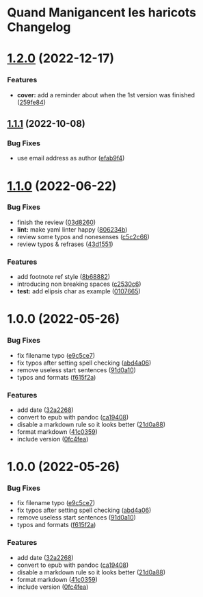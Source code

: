 # Quand Manigancent les haricots Changelog

# [1.2.0](https://github.com/garlicness/quand-manigancent-les-haricots/compare/v1.1.1...v1.2.0) (2022-12-17)


### Features

* **cover:** add a reminder about when the 1st version was finished ([259fe84](https://github.com/garlicness/quand-manigancent-les-haricots/commit/259fe84c2e57db99cc1ec40c080991b405404b63))

## [1.1.1](https://github.com/garlicness/quand-manigancent-les-haricots/compare/v1.1.0...v1.1.1) (2022-10-08)


### Bug Fixes

* use email address as author ([efab9f4](https://github.com/garlicness/quand-manigancent-les-haricots/commit/efab9f4a08c94603b05467ccf11a6cf7ae7a689a))

# [1.1.0](https://github.com/garlicness/quand-manigancent-les-haricots/compare/v1.0.0...v1.1.0) (2022-06-22)


### Bug Fixes

* finish the review ([03d8260](https://github.com/garlicness/quand-manigancent-les-haricots/commit/03d8260f96db9a76125e184820dab845aff0d7f0))
* **lint:** make yaml linter happy ([806234b](https://github.com/garlicness/quand-manigancent-les-haricots/commit/806234b71e768cb69ede19ff501f892dade16d02))
* review some typos and nonesenses ([c5c2c66](https://github.com/garlicness/quand-manigancent-les-haricots/commit/c5c2c6611c5f99697f957217d5e9bd8b7edae89c))
* review typos & refrases ([43d1551](https://github.com/garlicness/quand-manigancent-les-haricots/commit/43d155103100ea9f07144d935edf51b176cc8412))


### Features

* add footnote ref style ([8b68882](https://github.com/garlicness/quand-manigancent-les-haricots/commit/8b68882d52846e8ba956b360f5b4e7a1c863442b))
* introducing non breaking spaces ([c2530c6](https://github.com/garlicness/quand-manigancent-les-haricots/commit/c2530c6329dbde4c5e92b15c8179b926222be2d9))
* **test:** add elipsis char as example ([0107665](https://github.com/garlicness/quand-manigancent-les-haricots/commit/0107665e949ff80d1aa7ee8e3a8bdf2b5a27e622))

# 1.0.0 (2022-05-26)


### Bug Fixes

* fix filename typo ([e9c5ce7](https://github.com/garlicness/quand-manigancent-les-haricots/commit/e9c5ce790fdf0559024713dd8451b73014ff0f14))
* fix typos after setting spell checking ([abd4a06](https://github.com/garlicness/quand-manigancent-les-haricots/commit/abd4a06eab7a7566c8f69941beb5583c7f171aed))
* remove useless start sentences ([91d0a10](https://github.com/garlicness/quand-manigancent-les-haricots/commit/91d0a10743980f08f4ba5290e545f7bee3ebef8c))
* typos and formats ([f615f2a](https://github.com/garlicness/quand-manigancent-les-haricots/commit/f615f2aba1c76f76a93a8f3c45586df01fb52ea4))


### Features

* add date ([32a2268](https://github.com/garlicness/quand-manigancent-les-haricots/commit/32a22687ee4b31440f63619fb8256d4820749a42))
* convert to epub with pandoc ([ca19408](https://github.com/garlicness/quand-manigancent-les-haricots/commit/ca19408b018cb3b05a748b1964d0ecaec99b5f85))
* disable a markdown rule so it looks better ([21d0a88](https://github.com/garlicness/quand-manigancent-les-haricots/commit/21d0a8885312082a68d931048933ce6ecb6884e8))
* format markdown ([41c0359](https://github.com/garlicness/quand-manigancent-les-haricots/commit/41c0359f8425ffab8fd826128b8b6e9af2cc116e))
* include version ([0fc4fea](https://github.com/garlicness/quand-manigancent-les-haricots/commit/0fc4fea1fbb38ac5c1db24f7b2cd7462718e3ce7))

# 1.0.0 (2022-05-26)


### Bug Fixes

* fix filename typo ([e9c5ce7](https://github.com/garlicness/quand-manigancent-les-haricots/commit/e9c5ce790fdf0559024713dd8451b73014ff0f14))
* fix typos after setting spell checking ([abd4a06](https://github.com/garlicness/quand-manigancent-les-haricots/commit/abd4a06eab7a7566c8f69941beb5583c7f171aed))
* remove useless start sentences ([91d0a10](https://github.com/garlicness/quand-manigancent-les-haricots/commit/91d0a10743980f08f4ba5290e545f7bee3ebef8c))
* typos and formats ([f615f2a](https://github.com/garlicness/quand-manigancent-les-haricots/commit/f615f2aba1c76f76a93a8f3c45586df01fb52ea4))


### Features

* add date ([32a2268](https://github.com/garlicness/quand-manigancent-les-haricots/commit/32a22687ee4b31440f63619fb8256d4820749a42))
* convert to epub with pandoc ([ca19408](https://github.com/garlicness/quand-manigancent-les-haricots/commit/ca19408b018cb3b05a748b1964d0ecaec99b5f85))
* disable a markdown rule so it looks better ([21d0a88](https://github.com/garlicness/quand-manigancent-les-haricots/commit/21d0a8885312082a68d931048933ce6ecb6884e8))
* format markdown ([41c0359](https://github.com/garlicness/quand-manigancent-les-haricots/commit/41c0359f8425ffab8fd826128b8b6e9af2cc116e))
* include version ([0fc4fea](https://github.com/garlicness/quand-manigancent-les-haricots/commit/0fc4fea1fbb38ac5c1db24f7b2cd7462718e3ce7))
